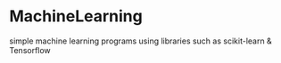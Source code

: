 # MachineLearning
simple machine learning programs using libraries such as scikit-learn &amp; Tensorflow
